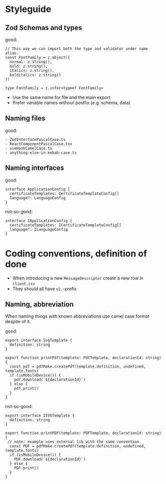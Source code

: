 # Styleguide

## Zod Schemas and types

good:

```
// This way we can import both the type and validator under same alias.
const FontFamily = z.object({
  normal: z.string(),
  bold: z.string(),
  italics: z.string(),
  bolditalics: z.string()
})

type FontFamily = z.infer<typeof FontFamily>
```

- Use the same name for file and the main export
- Prefer variable names without postfix (e.g. schema, data)

## Naming files

good:

```
- ZodInterfacePascalCase.ts
- ReactComponentPascalCase.tsx
- useHookCamelCase.ts
- anything-else-in-kebab-case.ts
```

## Naming interfaces

good:

```
interface ApplicationConfig {
  certificateTemplates: CertificateTemplateConfig[]
  language?: LanguageConfig
}
```

not-so-good:

```
interface IApplicationConfig {
  certificateTemplates: ICertificateTemplateConfig[]
  language?: ILanguageConfig
}
```

# Coding conventions, definition of done

- When introducing a new `MessageDescriptor` create a new row in `client.csv`
- They should all have `v2.`-prefix

## Naming, abbreviation

When naming things with known abbreviations use camel case format despite of it.

good:

```
export interface SvgTemplate {
  definition: string
}

export function printPdf(template: PdfTemplate, declarationId: string) {
  const pdf = pdfMake.createPdf(template.definition, undefined, template.fonts)
  if (isMobileDevice()) {
    pdf.download(`${declarationId}`)
  } else {
    pdf.print()
  }
}
```

not-so-good:

```
export interface ISVGTemplate {
  definition: string
}

export function printPDF(template: PDFTemplate, declarationId: string) {
 // note: example uses external lib with the same convention.
  const PDF = pdfMake.createPdf(template.definition, undefined, template.fonts)
  if (isMobileDevice()) {
    PDF.download(`${declarationId}`)
  } else {
    PDF.print()
  }
}
```

